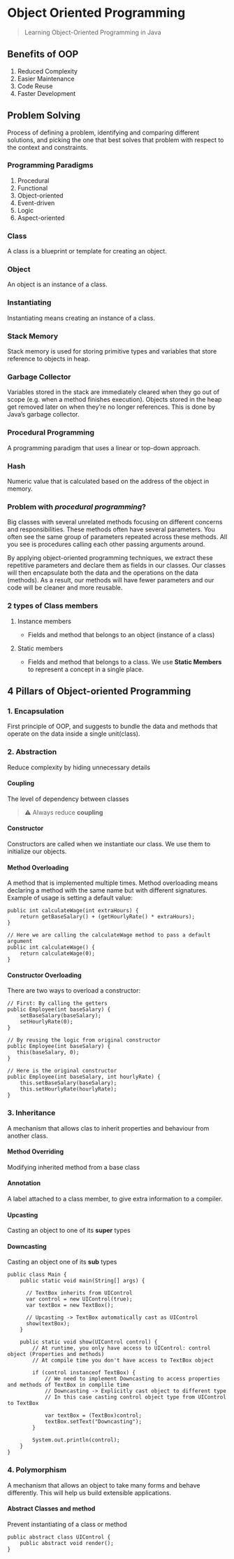 # Object Oriented Programming 

> Learning Object-Oriented Programming in Java

## Benefits of OOP

1. Reduced Complexity
2. Easier Maintenance
3. Code Reuse
4. Faster Development

## Problem Solving 

Process of defining a problem, identifying and comparing different solutions, 
and picking the one that best solves that problem with respect to the context and constraints.

### Programming Paradigms 

1. Procedural
2. Functional
3. Object-oriented
4. Event-driven
5. Logic
6. Aspect-oriented

### Class

A class is a blueprint or template for creating an object.

### Object 

An object is an instance of a class.

### Instantiating

Instantiating means creating an instance of a class.

### Stack Memory

Stack memory is used for storing primitive types and variables that store reference to objects in heap.

### Garbage Collector

Variables stored in the stack are immediately cleared when they go out of scope (e.g. when a method finishes execution). Objects stored in the heap get removed later on when they’re no longer references. 
This is done by Java’s garbage collector.

### Procedural Programming 

A programming paradigm that uses a linear or top-down approach.

### Hash 

Numeric value that is calculated based on the address of the object in memory.

### Problem with _procedural programming_?
Big classes with several unrelated methods focusing on different concerns and responsibilities. 
These methods often have several parameters. You often see the same group of parameters repeated across these methods. All you see is procedures calling each other passing arguments around.

By applying object-oriented programming techniques, we extract these repetitive parameters and declare them as fields in our classes. 
Our classes will then encapsulate both the data and the operations on the data (methods). 
As a result, our methods will have fewer parameters and our code will be cleaner and more reusable.


### 2 types of Class members

1. Instance members
   - Fields and method that belongs to an object (instance of a class)

2. Static members
   - Fields and method that belongs to a class. We use **Static Members** to represent a concept in a single place.

## 4 Pillars of Object-oriented Programming

### 1. Encapsulation

First principle of OOP, and suggests to bundle the data and methods that operate on the data inside a single unit(class).


### 2. Abstraction

Reduce complexity by hiding unnecessary details

#### Coupling

The level of dependency between classes

> :warning: Always reduce **coupling**

#### Constructor 

Constructors are called when we instantiate our class. We use them to initialize our objects.


#### Method Overloading

A method that is implemented multiple times. Method overloading means declaring a method with the same name but with different signatures. Example of usage is setting a default value:

```
public int calculateWage(int extraHours) {
    return getBaseSalary() + (getHourlyRate() * extraHours);
}

// Here we are calling the calculateWage method to pass a default argument 
public int calculateWage() {
    return calculateWage(0);
}
```

#### Constructor Overloading

There are two ways to overload a constructor:

```
// First: By calling the getters
public Employee(int baseSalary) {
    setBaseSalary(baseSalary);
    setHourlyRate(0);
}

// By reusing the logic from original constructor 
public Employee(int baseSalary) {
   this(baseSalary, 0);
}

// Here is the original constructor
public Employee(int baseSalary, int hourlyRate) {
    this.setBaseSalary(baseSalary);
    this.setHourlyRate(hourlyRate);
}
```


### 3. Inheritance

A mechanism that allows clas to inherit properties and behaviour from another class.

#### Method Overriding 

Modifying inherited method from a base class

#### Annotation

A label attached to a class member, to give extra information to a compiler.


#### Upcasting

Casting an object to one of its **super** types

#### Downcasting

Casting an object one of its **sub** types

```
public class Main {
    public static void main(String[] args) {

      // TextBox inherits from UIControl
      var control = new UIControl(true);
      var textBox = new TextBox();

      // Upcasting -> TextBox automatically cast as UIControl
      show(textBox);
    }

    public static void show(UIControl control) {
        // At runtime, you only have access to UIControl: control object (Properties and methods)
        // At compile time you don't have access to TextBox object

        if (control instanceof TextBox) {
            // We need to implement Downcasting to access properties and methods of TextBox in complile time
            // Downcasting -> Explicitly cast object to different type
            // In this case casting control object type from UIControl to TextBox

            var textBox = (TextBox)control;
            textBox.setText("Downcasting");
        }
        
        System.out.println(control);
    }
}
```

### 4. Polymorphism 

A mechanism that allows an object to take many forms and behave differently. This will help us build extensible applications.


#### Abstract Classes and method

Prevent instantiating of a class or method

```
public abstract class UIControl {
    public abstract void render();
}
```






